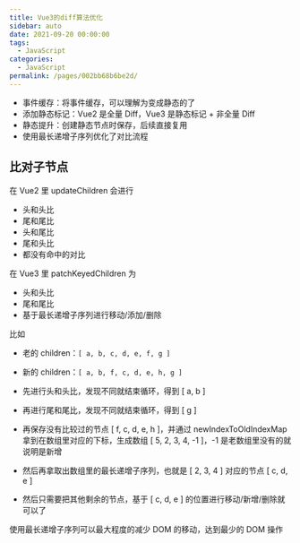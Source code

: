 ```yaml
---
title: Vue3的diff算法优化
sidebar: auto
date: 2021-09-20 00:00:00
tags: 
  - JavaScript
categories: 
  - JavaScript
permalink: /pages/002bb68b6be2d/
---
```


- 事件缓存：将事件缓存，可以理解为变成静态的了
- 添加静态标记：Vue2 是全量 Diff，Vue3 是静态标记 + 非全量 Diff
- 静态提升：创建静态节点时保存，后续直接复用
- 使用最长递增子序列优化了对比流程

## 比对子节点

在 Vue2 里 updateChildren 会进行

- 头和头比
- 尾和尾比
- 头和尾比
- 尾和头比
- 都没有命中的对比

在 Vue3 里 patchKeyedChildren 为

- 头和头比
- 尾和尾比
- 基于最长递增子序列进行移动/添加/删除

比如

- 老的 children：`[ a, b, c, d, e, f, g ]`
- 新的 children：`[ a, b, f, c, d, e, h, g ]`


- 先进行头和头比，发现不同就结束循环，得到 [ a, b ]
- 再进行尾和尾比，发现不同就结束循环，得到 [ g ]
- 再保存没有比较过的节点 [ f, c, d, e, h ]，并通过 newIndexToOldIndexMap 拿到在数组里对应的下标，生成数组 [ 5, 2, 3, 4, -1 ]，-1 是老数组里没有的就说明是新增
- 然后再拿取出数组里的最长递增子序列，也就是 [ 2, 3, 4 ] 对应的节点 [ c, d, e ]
- 然后只需要把其他剩余的节点，基于 [ c, d, e ] 的位置进行移动/新增/删除就可以了

使用最长递增子序列可以最大程度的减少 DOM 的移动，达到最少的 DOM 操作

